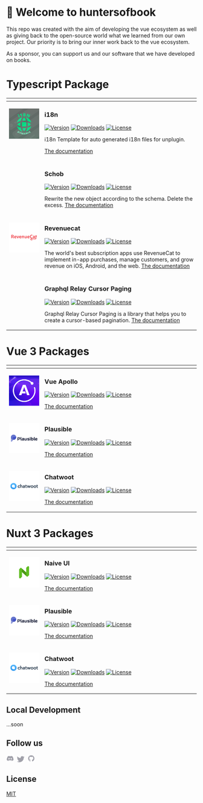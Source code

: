 # 👋 Welcome to huntersofbook

This repo was created with the aim of developing the vue ecosystem as well as giving back to the open-source world what we learned from our own project. Our priority is to bring our inner work back to the vue ecosystem.

As a sponsor, you can support us and our software that we have developed on books.
<br>

<table>
<thead>
<tr>
<th width="2000" colspan="2">
</th>
</tr>
</thead>
<tbody>
<h1>Typescript Package</h1>
<tr>
  <td width="80" align="center" valign="top">
    <br>
    <a href="https://opensource.huntersofbook.com"><img src="./.github/assets/i18n.png"></a>
  </td>
  <td valign="top">
    <h3>i18n</h3>
    <p>
      <a href="https://www.npmjs.com/package/@huntersofbook/i18n"><img src="https://img.shields.io/npm/v/@huntersofbook/i18n.svg?style=flat&colorA=002438&colorB=28CF8D" alt="Version"></a>
      <a href="https://www.npmjs.com/package/@huntersofbook/i18n"><img src="https://img.shields.io/npm/dm/@huntersofbook/i18n.svg?style=flat&colorA=002438&colorB=28CF8D" alt="Downloads"></a>
      <a href="./LICENSE"><img src="https://img.shields.io/github/license/huntersofbook/huntersofbook.svg?style=flat&colorA=002438&colorB=28CF8D" alt="License"></a>
    </p>
    <p>
      i18n Template for auto generated i18n files for unplugin.<p>
     <a href="https://opensource.huntersofbook.com">The documentation</a>
    </p>
    </p>
  </td>
</tr>
<tr>
  <td width="80" align="center" valign="top">
    <br>
  </td>
  <td valign="top">
    <h3>Schob</h3>
    <p>
      <a href="https://www.npmjs.com/package/@huntersofbook/schob"><img src="https://img.shields.io/npm/v/@huntersofbook/schob.svg?style=flat&colorA=002438&colorB=28CF8D" alt="Version"></a>
      <a href="https://www.npmjs.com/package/@huntersofbook/schob"><img src="https://img.shields.io/npm/dm/@huntersofbook/schob.svg?style=flat&colorA=002438&colorB=28CF8D" alt="Downloads"></a>
      <a href="./LICENSE"><img src="https://img.shields.io/github/license/huntersofbook/huntersofbook.svg?style=flat&colorA=002438&colorB=28CF8D" alt="License"></a>
    </p>
    <p>
      Rewrite the new object according to the schema. Delete the excess. <a href="https://opensource.huntersofbook.com">The documentation</a>
    </p>
    </p>
  </td>
</tr>
<tr>
  <td width="80" align="center" valign="top">
    <br>
    <a href="https://opensource.huntersofbook.com"><img src="./.github/assets/revenuecat.png"></a>
  </td>
  <td valign="top">
    <h3>Revenuecat</h3>
    <p>
      <a href="https://www.npmjs.com/package/@huntersofbook/revenuecat"><img src="https://img.shields.io/npm/v/@huntersofbook/revenuecat.svg?style=flat&colorA=002438&colorB=28CF8D" alt="Version"></a>
      <a href="https://www.npmjs.com/package/@huntersofbook/revenuecat"><img src="https://img.shields.io/npm/dm/@huntersofbook/revenuecat.svg?style=flat&colorA=002438&colorB=28CF8D" alt="Downloads"></a>
      <a href="./LICENSE"><img src="https://img.shields.io/github/license/huntersofbook/huntersofbook.svg?style=flat&colorA=002438&colorB=28CF8D" alt="License"></a>
    </p>
    <p>
      The world's best subscription apps use RevenueCat to implement in-app purchases, manage customers, and grow revenue on iOS, Android, and the web. <a href="https://opensource.huntersofbook.com">The documentation</a> 
    </p>
  </td>
</tr>
<tr>
  <td width="80" align="center" valign="top">
    <br>
  </td>
  <td valign="top">
    <h3>Graphql Relay Cursor Paging</h3>
    <p>
      <a href="https://www.npmjs.com/package/@huntersofbook/relay-cursor-paging"><img src="https://img.shields.io/npm/v/@huntersofbook/relay-cursor-paging.svg?style=flat&colorA=002438&colorB=28CF8D" alt="Version"></a>
      <a href="https://www.npmjs.com/package/@huntersofbook/relay-cursor-paging"><img src="https://img.shields.io/npm/dm/@huntersofbook/relay-cursor-paging.svg?style=flat&colorA=002438&colorB=28CF8D" alt="Downloads"></a>
      <a href="./LICENSE"><img src="https://img.shields.io/github/license/huntersofbook/huntersofbook.svg?style=flat&colorA=002438&colorB=28CF8D" alt="License"></a>
    </p>
    <p>
      Graphql Relay Cursor Paging is a library that helps you to create a cursor-based pagination. <a href="https://opensource.huntersofbook.com">The documentation</a>
    </p>
  </td>
</tr>
</tbody>
</table>

<table>
<thead>
<tr>
<th width="2000" colspan="2">
</th>
</tr>
</thead>
<tbody>
<h1>Vue 3 Packages</h1>

<tr>
  <td width="80" align="center" valign="top">
    <br>
    <a href="https://opensource.huntersofbook.com"><img src="./.github/assets/apollo.png"></a>
  </td>
  <td valign="top">
    <h3>Vue Apollo</h3>
    <p>
      <a href="https://www.npmjs.com/package/@huntersofbook/vue-apollo"><img src="https://img.shields.io/npm/v/@huntersofbook/vue-apollo.svg?style=flat&colorA=002438&colorB=28CF8D" alt="Version"></a>
      <a href="https://www.npmjs.com/package/@huntersofbook/vue-apollo"><img src="https://img.shields.io/npm/dm/@huntersofbook/vue-apollo.svg?style=flat&colorA=002438&colorB=28CF8D" alt="Downloads"></a>
      <a href="./LICENSE"><img src="https://img.shields.io/github/license/huntersofbook/huntersofbook.svg?style=flat&colorA=002438&colorB=28CF8D" alt="License"></a>
    </p>
    <p>
    <a href="https://github.com/huntersofbook/huntersofbook/tree/main/projects/graphql/packages/vue-apollo">The documentation</a> 
    </p>
  </td>
</tr>

<tr>
  <td width="80" align="center" valign="top">
    <br>
    <a href="https://opensource.huntersofbook.com"><img src="./.github/assets/plausible.png"></a>
  </td>
  <td valign="top">
    <h3>Plausible</h3>
    <p>
      <a href="https://www.npmjs.com/package/@huntersofbook/plausible-vue"><img src="https://img.shields.io/npm/v/@huntersofbook/plausible-vue.svg?style=flat&colorA=002438&colorB=28CF8D" alt="Version"></a>
      <a href="https://www.npmjs.com/package/@huntersofbook/plausible-vue"><img src="https://img.shields.io/npm/dm/@huntersofbook/plausible-vue.svg?style=flat&colorA=002438&colorB=28CF8D" alt="Downloads"></a>
      <a href="./LICENSE"><img src="https://img.shields.io/github/license/huntersofbook/huntersofbook.svg?style=flat&colorA=002438&colorB=28CF8D" alt="License"></a>
    </p>
    <p>
    <a href="https://opensource.huntersofbook.com">The documentation</a> 
    </p>
  </td>
</tr>
<tr>
  <td width="80" align="center" valign="top">
    <br>
    <a href="https://opensource.huntersofbook.com"><img src="./.github/assets/chatwoot.png"></a>
  </td>
  <td valign="top">
    <h3>Chatwoot</h3>
    <p>
      <a href="https://www.npmjs.com/package/@huntersofbook/chatwoot-vue"><img src="https://img.shields.io/npm/v/@huntersofbook/chatwoot-vue.svg?style=flat&colorA=002438&colorB=28CF8D" alt="Version"></a>
      <a href="https://www.npmjs.com/package/@huntersofbook/chatwoot-vue"><img src="https://img.shields.io/npm/dm/@huntersofbook/chatwoot-vue.svg?style=flat&colorA=002438&colorB=28CF8D" alt="Downloads"></a>
      <a href="./LICENSE"><img src="https://img.shields.io/github/license/huntersofbook/huntersofbook.svg?style=flat&colorA=002438&colorB=28CF8D" alt="License"></a>
    </p>
    <p>
     <a href="https://opensource.huntersofbook.com">The documentation</a> 
    </p>
  </td>
</tr>
</tbody>
</table>

<table>
<thead>
<tr>
<th width="2000" colspan="2">
</th>
</tr>
</thead>
<tbody>
<h1>Nuxt 3 Packages</h1>
<tr>
  <td width="80" align="center" valign="top">
    <br>
    <a href="https://opensource.huntersofbook.com"><img src="./.github/assets/naive-ui.png"></a>
  </td>
  <td valign="top">
    <h3>Naive UI</h3>
    <p>
      <a href="https://www.npmjs.com/package/@huntersofbook/naive-ui-nuxt"><img src="https://img.shields.io/npm/v/@huntersofbook/naive-ui-nuxt.svg?style=flat&colorA=002438&colorB=28CF8D" alt="Version"></a>
      <a href="https://www.npmjs.com/package/@huntersofbook/naive-ui-nuxt"><img src="https://img.shields.io/npm/dm/@huntersofbook/naive-ui-nuxt.svg?style=flat&colorA=002438&colorB=28CF8D" alt="Downloads"></a>
      <a href="./LICENSE"><img src="https://img.shields.io/github/license/huntersofbook/huntersofbook.svg?style=flat&colorA=002438&colorB=28CF8D" alt="License"></a>
    </p>
    <p>
       <a href="https://opensource.huntersofbook.com">The documentation</a> 
    </p>
  </td>
</tr>
<tr>
  <td width="80" align="center" valign="top">
    <br>
    <a href="https://opensource.huntersofbook.com"><img src="./.github/assets/plausible.png"></a>
  </td>
  <td valign="top">
    <h3>Plausible</h3>
    <p>
      <a href="https://www.npmjs.com/package/@huntersofbook/plausible-nuxt"><img src="https://img.shields.io/npm/v/@huntersofbook/plausible-nuxt.svg?style=flat&colorA=002438&colorB=28CF8D" alt="Version"></a>
      <a href="https://www.npmjs.com/package/@huntersofbook/plausible-nuxt"><img src="https://img.shields.io/npm/dm/@huntersofbook/plausible-nuxt.svg?style=flat&colorA=002438&colorB=28CF8D" alt="Downloads"></a>
      <a href="./LICENSE"><img src="https://img.shields.io/github/license/huntersofbook/huntersofbook.svg?style=flat&colorA=002438&colorB=28CF8D" alt="License"></a>
    </p>
    <p>
       <a href="https://opensource.huntersofbook.com">The documentation</a> 
    </p>
  </td>
</tr>
<tr>
  <td width="80" align="center" valign="top">
    <br>
    <a href="https://opensource.huntersofbook.com"><img src="./.github/assets/chatwoot.png"></a>
  </td>
  <td valign="top">
    <h3>Chatwoot</h3>
    <p>
      <a href="https://www.npmjs.com/package/@huntersofbook/chatwoot-nuxt"><img src="https://img.shields.io/npm/v/@huntersofbook/chatwoot-nuxt.svg?style=flat&colorA=002438&colorB=28CF8D" alt="Version"></a>
      <a href="https://www.npmjs.com/package/@huntersofbook/chatwoot-nuxt"><img src="https://img.shields.io/npm/dm/@huntersofbook/chatwoot-nuxt.svg?style=flat&colorA=002438&colorB=28CF8D" alt="Downloads"></a>
      <a href="./LICENSE"><img src="https://img.shields.io/github/license/huntersofbook/huntersofbook.svg?style=flat&colorA=002438&colorB=28CF8D" alt="License"></a>
    </p>
    <p>
       <a href="https://opensource.huntersofbook.com">The documentation</a> 
    </p>
  </td>
</tr>
</tbody>
</table>

## Local Development

...soon

## Follow us

<p valign="center">
  <a href="https://chat.huntersofbook.com"><img width="20px" src="./.github/assets/discord.svg" alt="Discord"></a>&nbsp;&nbsp;<a href="https://twitter.com/huntersofbook"><img width="20px" src="./.github/assets/twitter.svg" alt="Twitter"></a>&nbsp;&nbsp;<a href="https://github.com/huntersofbook"><img width="20px" src="./.github/assets/github.svg" alt="GitHub"></a>
</p>

## License

[MIT](./LICENSE)
